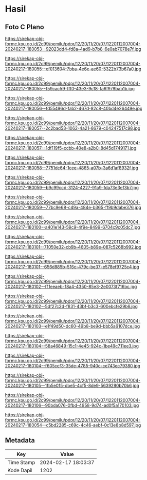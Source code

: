 # Hasil

## Foto C Plano

https://sirekap-obj-formc.kpu.go.id/2c99/pemilu/pdpr/12/20/11/20/07/1220112007004-20240217-180053--92023dd4-fd8a-4ad9-b7b8-6e0ab7078e7f.jpg

https://sirekap-obj-formc.kpu.go.id/2c99/pemilu/pdpr/12/20/11/20/07/1220112007004-20240217-180055--ef013604-7bba-4e6e-ae60-5322b73b67a0.jpg

https://sirekap-obj-formc.kpu.go.id/2c99/pemilu/pdpr/12/20/11/20/07/1220112007004-20240217-180055--f59cac59-fff0-43e3-9c18-fa6f978bab1b.jpg

https://sirekap-obj-formc.kpu.go.id/2c99/pemilu/pdpr/12/20/11/20/07/1220112007004-20240217-180056--fd55496d-fab2-467d-82c8-40bd4e26449e.jpg

https://sirekap-obj-formc.kpu.go.id/2c99/pemilu/pdpr/12/20/11/20/07/1220112007004-20240217-180057--2c2bad53-1062-4a21-8679-c04247517c98.jpg

https://sirekap-obj-formc.kpu.go.id/2c99/pemilu/pdpr/12/20/11/20/07/1220112007004-20240217-180057--1df119f5-ccbb-40e8-a2b0-8d45d1749171.jpg

https://sirekap-obj-formc.kpu.go.id/2c99/pemilu/pdpr/12/20/11/20/07/1220112007004-20240217-180058--7751dc64-1cee-4865-a07b-3a6d1af8932f.jpg

https://sirekap-obj-formc.kpu.go.id/2c99/pemilu/pdpr/12/20/11/20/07/1220112007004-20240217-180059--b9c99ccd-3124-4227-91a9-fda73e3ef3b7.jpg

https://sirekap-obj-formc.kpu.go.id/2c99/pemilu/pdpr/12/20/11/20/07/1220112007004-20240217-180059--77bc9e68-c49a-484e-b365-ff9b9dabe376.jpg

https://sirekap-obj-formc.kpu.go.id/2c99/pemilu/pdpr/12/20/11/20/07/1220112007004-20240217-180100--a401e143-59c9-4f9e-8499-6704c9c05dc7.jpg

https://sirekap-obj-formc.kpu.go.id/2c99/pemilu/pdpr/12/20/11/20/07/1220112007004-20240217-180101--71050e32-cb9b-4605-b89e-087c5268b992.jpg

https://sirekap-obj-formc.kpu.go.id/2c99/pemilu/pdpr/12/20/11/20/07/1220112007004-20240217-180101--656d885b-516c-479c-be37-e578ef9725c4.jpg

https://sirekap-obj-formc.kpu.go.id/2c99/pemilu/pdpr/12/20/11/20/07/1220112007004-20240217-180102--f11eeaeb-18a4-4350-85e3-2e0073f716bc.jpg

https://sirekap-obj-formc.kpu.go.id/2c99/pemilu/pdpr/12/20/11/20/07/1220112007004-20240217-180102--5df27c2d-f831-43bf-b3c3-600ebcfe29b6.jpg

https://sirekap-obj-formc.kpu.go.id/2c99/pemilu/pdpr/12/20/11/20/07/1220112007004-20240217-180103--e1f49d50-dc60-49b8-be9d-bbb5a6107dce.jpg

https://sirekap-obj-formc.kpu.go.id/2c99/pemilu/pdpr/12/20/11/20/07/1220112007004-20240217-180104--58a46849-15c1-4e45-924c-1be49c711ee3.jpg

https://sirekap-obj-formc.kpu.go.id/2c99/pemilu/pdpr/12/20/11/20/07/1220112007004-20240217-180104--f605ccf3-35de-4785-940c-ce743ec79380.jpg

https://sirekap-obj-formc.kpu.go.id/2c99/pemilu/pdpr/12/20/11/20/07/1220112007004-20240217-180105--1fb5e015-dbe5-4cf5-8de9-5639280b70b6.jpg

https://sirekap-obj-formc.kpu.go.id/2c99/pemilu/pdpr/12/20/11/20/07/1220112007004-20240217-180106--90bda076-0fbd-4958-9d74-ad0f5a170103.jpg

https://sirekap-obj-formc.kpu.go.id/2c99/pemilu/pdpr/12/20/11/20/07/1220112007004-20240217-180054--c5bd2285-c69c-4c46-aebf-0c13e8b8d597.jpg


## Metadata

| Key        | Value               |
| ---------- | ------------------- |
| Time Stamp | 2024-02-17 18:03:37 |
| Kode Dapil | 1202                |



